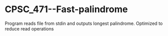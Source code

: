 # CPSC_471--Fast-palindrome
Program reads file from stdin and outputs longest palindrome. Optimized to reduce read operations
